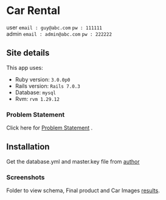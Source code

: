 # Car Rental

user
`email : guy@abc.com`
`pw : 111111`  
admin
`email : admin@abc.com`
`pw : 222222`

## Site details

This app uses:

- Ruby version: `3.0.0p0`
- Rails version: `Rails 7.0.3`
- Database: `mysql`
- Rvm: `rvm 1.29.12`

### Problem Statement

Click here for [Problem Statement](https://github.com/kanishk333gupta/car-rental/blob/main/Car%20rental.txt) .

## Installation

Get the database.yml and master.key file from [author](https://github.com/kanishk333gupta)

### Screenshots

Folder to view schema, Final product and Car Images [results](https://github.com/kanishk333gupta/car-rental/tree/main/img).
